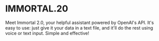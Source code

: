 # IMMORTAL.20
Meet Immortal 2.0, your helpful assistant powered by OpenAI's API. It's easy to use: just give it your data in a text file, and it'll do the rest using voice or text input. Simple and effective!
